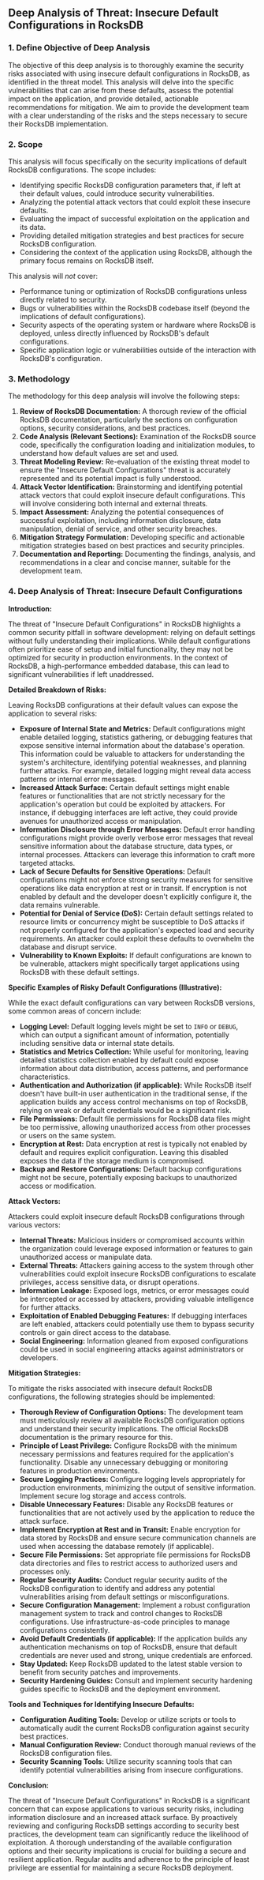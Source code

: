 ## Deep Analysis of Threat: Insecure Default Configurations in RocksDB

### 1. Define Objective of Deep Analysis

The objective of this deep analysis is to thoroughly examine the security risks associated with using insecure default configurations in RocksDB, as identified in the threat model. This analysis will delve into the specific vulnerabilities that can arise from these defaults, assess the potential impact on the application, and provide detailed, actionable recommendations for mitigation. We aim to provide the development team with a clear understanding of the risks and the steps necessary to secure their RocksDB implementation.

### 2. Scope

This analysis will focus specifically on the security implications of default RocksDB configurations. The scope includes:

*   Identifying specific RocksDB configuration parameters that, if left at their default values, could introduce security vulnerabilities.
*   Analyzing the potential attack vectors that could exploit these insecure defaults.
*   Evaluating the impact of successful exploitation on the application and its data.
*   Providing detailed mitigation strategies and best practices for secure RocksDB configuration.
*   Considering the context of the application using RocksDB, although the primary focus remains on RocksDB itself.

This analysis will *not* cover:

*   Performance tuning or optimization of RocksDB configurations unless directly related to security.
*   Bugs or vulnerabilities within the RocksDB codebase itself (beyond the implications of default configurations).
*   Security aspects of the operating system or hardware where RocksDB is deployed, unless directly influenced by RocksDB's default configurations.
*   Specific application logic or vulnerabilities outside of the interaction with RocksDB's configuration.

### 3. Methodology

The methodology for this deep analysis will involve the following steps:

1. **Review of RocksDB Documentation:**  A thorough review of the official RocksDB documentation, particularly the sections on configuration options, security considerations, and best practices.
2. **Code Analysis (Relevant Sections):** Examination of the RocksDB source code, specifically the configuration loading and initialization modules, to understand how default values are set and used.
3. **Threat Modeling Review:**  Re-evaluation of the existing threat model to ensure the "Insecure Default Configurations" threat is accurately represented and its potential impact is fully understood.
4. **Attack Vector Identification:**  Brainstorming and identifying potential attack vectors that could exploit insecure default configurations. This will involve considering both internal and external threats.
5. **Impact Assessment:**  Analyzing the potential consequences of successful exploitation, including information disclosure, data manipulation, denial of service, and other security breaches.
6. **Mitigation Strategy Formulation:**  Developing specific and actionable mitigation strategies based on best practices and security principles.
7. **Documentation and Reporting:**  Documenting the findings, analysis, and recommendations in a clear and concise manner, suitable for the development team.

### 4. Deep Analysis of Threat: Insecure Default Configurations

**Introduction:**

The threat of "Insecure Default Configurations" in RocksDB highlights a common security pitfall in software development: relying on default settings without fully understanding their implications. While default configurations often prioritize ease of setup and initial functionality, they may not be optimized for security in production environments. In the context of RocksDB, a high-performance embedded database, this can lead to significant vulnerabilities if left unaddressed.

**Detailed Breakdown of Risks:**

Leaving RocksDB configurations at their default values can expose the application to several risks:

*   **Exposure of Internal State and Metrics:**  Default configurations might enable detailed logging, statistics gathering, or debugging features that expose sensitive internal information about the database's operation. This information could be valuable to attackers for understanding the system's architecture, identifying potential weaknesses, and planning further attacks. For example, detailed logging might reveal data access patterns or internal error messages.
*   **Increased Attack Surface:** Certain default settings might enable features or functionalities that are not strictly necessary for the application's operation but could be exploited by attackers. For instance, if debugging interfaces are left active, they could provide avenues for unauthorized access or manipulation.
*   **Information Disclosure through Error Messages:** Default error handling configurations might provide overly verbose error messages that reveal sensitive information about the database structure, data types, or internal processes. Attackers can leverage this information to craft more targeted attacks.
*   **Lack of Secure Defaults for Sensitive Operations:**  Default configurations might not enforce strong security measures for sensitive operations like data encryption at rest or in transit. If encryption is not enabled by default and the developer doesn't explicitly configure it, the data remains vulnerable.
*   **Potential for Denial of Service (DoS):**  Certain default settings related to resource limits or concurrency might be susceptible to DoS attacks if not properly configured for the application's expected load and security requirements. An attacker could exploit these defaults to overwhelm the database and disrupt service.
*   **Vulnerability to Known Exploits:**  If default configurations are known to be vulnerable, attackers might specifically target applications using RocksDB with these default settings.

**Specific Examples of Risky Default Configurations (Illustrative):**

While the exact default configurations can vary between RocksDB versions, some common areas of concern include:

*   **Logging Level:**  Default logging levels might be set to `INFO` or `DEBUG`, which can output a significant amount of information, potentially including sensitive data or internal state details.
*   **Statistics and Metrics Collection:**  While useful for monitoring, leaving detailed statistics collection enabled by default could expose information about data distribution, access patterns, and performance characteristics.
*   **Authentication and Authorization (if applicable):** While RocksDB itself doesn't have built-in user authentication in the traditional sense, if the application builds any access control mechanisms on top of RocksDB, relying on weak or default credentials would be a significant risk.
*   **File Permissions:**  Default file permissions for RocksDB data files might be too permissive, allowing unauthorized access from other processes or users on the same system.
*   **Encryption at Rest:**  Data encryption at rest is typically not enabled by default and requires explicit configuration. Leaving this disabled exposes the data if the storage medium is compromised.
*   **Backup and Restore Configurations:**  Default backup configurations might not be secure, potentially exposing backups to unauthorized access or modification.

**Attack Vectors:**

Attackers could exploit insecure default RocksDB configurations through various vectors:

*   **Internal Threats:** Malicious insiders or compromised accounts within the organization could leverage exposed information or features to gain unauthorized access or manipulate data.
*   **External Threats:** Attackers gaining access to the system through other vulnerabilities could exploit insecure RocksDB configurations to escalate privileges, access sensitive data, or disrupt operations.
*   **Information Leakage:**  Exposed logs, metrics, or error messages could be intercepted or accessed by attackers, providing valuable intelligence for further attacks.
*   **Exploitation of Enabled Debugging Features:** If debugging interfaces are left enabled, attackers could potentially use them to bypass security controls or gain direct access to the database.
*   **Social Engineering:** Information gleaned from exposed configurations could be used in social engineering attacks against administrators or developers.

**Mitigation Strategies:**

To mitigate the risks associated with insecure default RocksDB configurations, the following strategies should be implemented:

*   **Thorough Review of Configuration Options:**  The development team must meticulously review all available RocksDB configuration options and understand their security implications. The official RocksDB documentation is the primary resource for this.
*   **Principle of Least Privilege:** Configure RocksDB with the minimum necessary permissions and features required for the application's functionality. Disable any unnecessary debugging or monitoring features in production environments.
*   **Secure Logging Practices:**  Configure logging levels appropriately for production environments, minimizing the output of sensitive information. Implement secure log storage and access controls.
*   **Disable Unnecessary Features:**  Disable any RocksDB features or functionalities that are not actively used by the application to reduce the attack surface.
*   **Implement Encryption at Rest and in Transit:**  Enable encryption for data stored by RocksDB and ensure secure communication channels are used when accessing the database remotely (if applicable).
*   **Secure File Permissions:**  Set appropriate file permissions for RocksDB data directories and files to restrict access to authorized users and processes only.
*   **Regular Security Audits:**  Conduct regular security audits of the RocksDB configuration to identify and address any potential vulnerabilities arising from default settings or misconfigurations.
*   **Secure Configuration Management:**  Implement a robust configuration management system to track and control changes to RocksDB configurations. Use infrastructure-as-code principles to manage configurations consistently.
*   **Avoid Default Credentials (if applicable):** If the application builds any authentication mechanisms on top of RocksDB, ensure that default credentials are never used and strong, unique credentials are enforced.
*   **Stay Updated:** Keep RocksDB updated to the latest stable version to benefit from security patches and improvements.
*   **Security Hardening Guides:** Consult and implement security hardening guides specific to RocksDB and the deployment environment.

**Tools and Techniques for Identifying Insecure Defaults:**

*   **Configuration Auditing Tools:**  Develop or utilize scripts or tools to automatically audit the current RocksDB configuration against security best practices.
*   **Manual Configuration Review:**  Conduct thorough manual reviews of the RocksDB configuration files.
*   **Security Scanning Tools:**  Utilize security scanning tools that can identify potential vulnerabilities arising from insecure configurations.

**Conclusion:**

The threat of "Insecure Default Configurations" in RocksDB is a significant concern that can expose applications to various security risks, including information disclosure and an increased attack surface. By proactively reviewing and configuring RocksDB settings according to security best practices, the development team can significantly reduce the likelihood of exploitation. A thorough understanding of the available configuration options and their security implications is crucial for building a secure and resilient application. Regular audits and adherence to the principle of least privilege are essential for maintaining a secure RocksDB deployment.